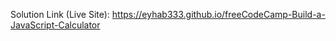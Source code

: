 

Solution Link (Live Site):  https://eyhab333.github.io/freeCodeCamp-Build-a-JavaScript-Calculator
